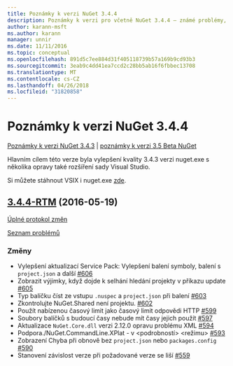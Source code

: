 ```yaml
---
title: Poznámky k verzi NuGet 3.4.4
description: Poznámky k verzi pro včetně NuGet 3.4.4 – známé problémy, opravy chyb, přidaných funkcí a chcete.
author: karann-msft
ms.author: karann
manager: unnir
ms.date: 11/11/2016
ms.topic: conceptual
ms.openlocfilehash: 891d5c7ee884d31f405118739b57a169b9cd93b3
ms.sourcegitcommit: 3eab9c4dd41ea7ccd2c28bb5ab16f6fbbec13708
ms.translationtype: MT
ms.contentlocale: cs-CZ
ms.lasthandoff: 04/26/2018
ms.locfileid: "31820858"
---
```

# <a name="nuget-344-release-notes"></a>Poznámky k verzi NuGet 3.4.4

[Poznámky k verzi NuGet 3.4.3](../release-notes/nuget-3.4.3.md) | [poznámky k verzi 3.5 Beta NuGet](../release-notes/nuget-3.5-Beta.md)

Hlavním cílem této verze byla vylepšení kvality 3.4.3 verzi nuget.exe s několika opravy také rozšíření sady Visual Studio.

Si můžete stáhnout VSIX i nuget.exe [zde](https://dist.nuget.org/index.html).

## <a name="344-rtmhttpsgithubcomnugetnugetclienttree344-rtm-2016-05-19"></a>[3.4.4-RTM](https://github.com/NuGet/NuGet.Client/tree/3.4.4-rtm) (2016-05-19)

[Úplné protokol změn](https://github.com/NuGet/NuGet.Client/compare/3.5.0-beta-final...3.4.4-rtm)

[Seznam problémů](https://github.com/NuGet/Home/issues?q=is%3Aissue+milestone%3A3.4.4+is%3Aclosed)

### <a name="changes"></a>Změny

- Vylepšení aktualizací Service Pack: Vylepšení balení symboly, balení s `project.json` a další [ \#606](https://github.com/NuGet/NuGet.Client/pull/606)
- Zobrazit výjimky, když dojde k selhání hledání projekty v příkazu update [\#605](https://github.com/NuGet/NuGet.Client/pull/605)
- Typ balíčku číst ze vstupu `.nuspec` a `project.json` při balení [ \#603](https://github.com/NuGet/NuGet.Client/pull/603)
- Zkontrolujte NuGet.Shared není projektu. [\#602](https://github.com/NuGet/NuGet.Client/pull/602)
- Použít nabízenou časový limit jako časový limit odpovědi HTTP [ \#599](https://github.com/NuGet/NuGet.Client/pull/599)
- Soubory balíčků s budoucí časy nebude mít časy jejich použít [ \#597](https://github.com/NuGet/NuGet.Client/pull/597)
- Aktualizace `NuGet.Core.dll` verzi 2.12.0 opravu problému XML [ \#594](https://github.com/NuGet/NuGet.Client/pull/594)
- Podpora./NuGet.CommandLine.XPlat - v \<podrobností\> \<režimu\> [ \#593](https://github.com/NuGet/NuGet.Client/pull/593)
- Zobrazení Chyba při obnově bez `project.json` nebo `packages.config` [ \#590](https://github.com/NuGet/NuGet.Client/pull/590)
- Stanovení závislost verze při požadované verze se liší [ \#559](https://github.com/NuGet/NuGet.Client/pull/559)